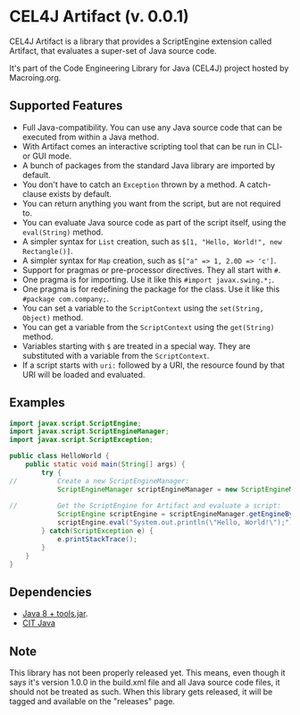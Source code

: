 CEL4J Artifact (v. 0.0.1)
=========================
CEL4J Artifact is a library that provides a ScriptEngine extension called Artifact, that evaluates a super-set of Java source code.

It's part of the Code Engineering Library for Java (CEL4J) project hosted by Macroing.org.

Supported Features
------------------
* Full Java-compatibility. You can use any Java source code that can be executed from within a Java method.
* With Artifact comes an interactive scripting tool that can be run in CLI- or GUI mode.
* A bunch of packages from the standard Java library are imported by default.
* You don't have to catch an `Exception` thrown by a method. A catch-clause exists by default.
* You can return anything you want from the script, but are not required to.
* You can evaluate Java source code as part of the script itself, using the `eval(String)` method.
* A simpler syntax for `List` creation, such as `$[1, "Hello, World!", new Rectangle()]`.
* A simpler syntax for `Map` creation, such as `$["a" => 1, 2.0D => 'c']`.
* Support for pragmas or pre-processor directives. They all start with `#`.
* One pragma is for importing. Use it like this `#import javax.swing.*;`.
* One pragma is for redefining the package for the class. Use it like this `#package com.company;`.
* You can set a variable to the `ScriptContext` using the `set(String, Object)` method.
* You can get a variable from the `ScriptContext` using the `get(String)` method.
* Variables starting with `$` are treated in a special way. They are substituted with a variable from the `ScriptContext`.
* If a script starts with `uri:` followed by a URI, the resource found by that URI will be loaded and evaluated.

Examples
--------
```java
import javax.script.ScriptEngine;
import javax.script.ScriptEngineManager;
import javax.script.ScriptException;

public class HelloWorld {
    public static void main(String[] args) {
        try {
//          Create a new ScriptEngineManager:
            ScriptEngineManager scriptEngineManager = new ScriptEngineManager();
            
//          Get the ScriptEngine for Artifact and evaluate a script:
            ScriptEngine scriptEngine = scriptEngineManager.getEngineByExtension("java");
            scriptEngine.eval("System.out.println(\"Hello, World!\");");
        } catch(ScriptException e) {
            e.printStackTrace();
        }
    }
}
```

Dependencies
------------
 - [Java 8 + tools.jar](http://www.java.com).
 - [CIT Java](https://github.com/macroing/CIT-Java)

Note
----
This library has not been properly released yet. This means, even though it says it's version 1.0.0 in the build.xml file and all Java source code files, it should not be treated as such. When this library gets released, it will be tagged and available on the "releases" page.
